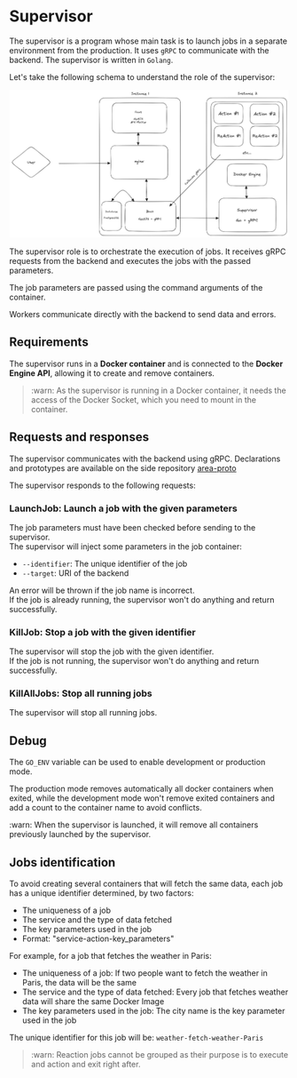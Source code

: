 # Supervisor

The supervisor is a program whose main task is to launch jobs in a separate environment from the production.
It uses `gRPC` to communicate with the backend. The supervisor is written in `Golang`.

Let's take the following schema to understand the role of the supervisor:

![archi.png](archi.png)

The supervisor role is to orchestrate the execution of jobs. It receives gRPC requests from the backend and executes the jobs with the passed parameters.

The job parameters are passed using the command arguments of the container.

Workers communicate directly with the backend to send data and errors.

## Requirements

The supervisor runs in a **Docker container** and is connected to the **Docker Engine API**, allowing it to create and remove containers.
> :warn: As the supervisor is running in a Docker container, it needs the access of the Docker Socket, which you need to mount in the container.

## Requests and responses

The supervisor communicates with the backend using gRPC. Declarations and prototypes are available on the side repository [area-proto](https://github.com/RezaRahemtola/area-proto)

The supervisor responds to the following requests:

### LaunchJob: Launch a job with the given parameters

The job parameters must have been checked before sending to the supervisor.<br/>
The supervisor will inject some parameters in the job container:
- ``--identifier``: The unique identifier of the job
- ``--target``: URI of the backend

An error will be thrown if the job name is incorrect.<br/>
If the job is already running, the supervisor won't do anything and return successfully.<br/>

### KillJob: Stop a job with the given identifier

The supervisor will stop the job with the given identifier.<br/>
If the job is not running, the supervisor won't do anything and return successfully.<br/>

### KillAllJobs: Stop all running jobs

The supervisor will stop all running jobs.<br/>

## Debug

The ``GO_ENV`` variable can be used to enable development or production mode.

The production mode removes automatically all docker containers when exited, while the development mode won't remove exited containers and add a count to the container name to avoid conflicts.

:warn: When the supervisor is launched, it will remove all containers previously launched by the supervisor.

## Jobs identification

To avoid creating several containers that will fetch the same data, each job has a unique identifier determined, by two factors:

- The uniqueness of a job
- The service and the type of data fetched
- The key parameters used in the job
- Format: "service-action-key_parameters"

For example, for a job that fetches the weather in Paris:

- The uniqueness of a job: If two people want to fetch the weather in Paris, the data will be the same
- The service and the type of data fetched: Every job that fetches weather data will share the same Docker Image
- The key parameters used in the job: The city name is the key parameter used in the job

The unique identifier for this job will be: `weather-fetch-weather-Paris`

> :warn: Reaction jobs cannot be grouped as their purpose is to execute and action and exit right after.
